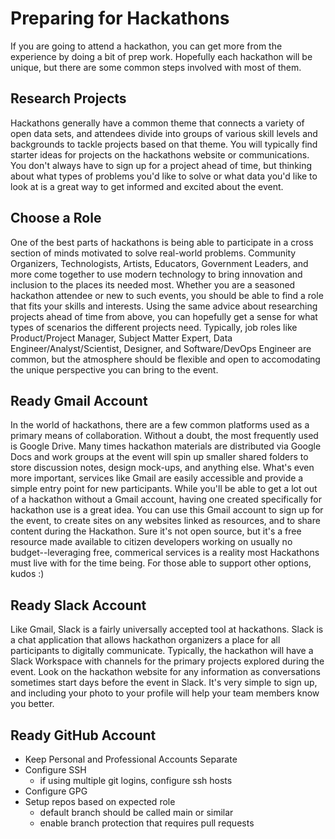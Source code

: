 # Preparing for Hackathons
If you are going to attend a hackathon, you can get more from the experience by doing a bit of prep work. Hopefully each hackathon will be unique, but there are some common steps involved with most of them.

## Research Projects
Hackathons generally have a common theme that connects a variety of open data sets, and attendees divide into groups of various skill levels and backgrounds to tackle projects based on that theme. You will typically find starter ideas for projects on the hackathons website or communications. You don't always have to sign up for a project ahead of time, but thinking about what types of problems you'd like to solve or what data you'd like to look at is a great way to get informed and excited about the event.

## Choose a Role
One of the best parts of hackathons is being able to participate in a cross section of minds motivated to solve real-world problems. Community Organizers, Technologists, Artists, Educators, Government Leaders, and more come together to use modern technology to bring innovation and inclusion to the places its needed most. Whether you are a seasoned hackathon attendee or new to such events, you should be able to find a role that fits your skills and interests. Using the same advice about researching projects ahead of time from above, you can hopefully get a sense for what types of scenarios the different projects need. Typically, job roles like Product/Project Manager, Subject Matter Expert, Data Engineer/Analyst/Scientist, Designer, and Software/DevOps Engineer are common, but the atmosphere should be flexible and open to accomodating the unique perspective you can bring to the event.

## Ready Gmail Account
In the world of hackathons, there are a few common platforms used as a primary means of collaboration. Without a doubt, the most frequently used is Google Drive. Many times hackathon materials are distributed via Google Docs and work groups at the event will spin up smaller shared folders to store discussion notes, design mock-ups, and anything else. What's even more important, services like Gmail are easily accessible and provide a simple entry point for new participants. While you'll be able to get a lot out of a hackathon without a Gmail account, having one created specifically for hackathon use is a great idea. You can use this Gmail account to sign up for the event, to create sites on any websites linked as resources, and to share content during the Hackathon. Sure it's not open source, but it's a free resource made available to citizen developers working on usually no budget--leveraging free, commerical services is a reality most Hackathons must live with for the time being. For those able to support other options, kudos :)

## Ready Slack Account
Like Gmail, Slack is a fairly universally accepted tool at hackathons. Slack is a chat application that allows hackathon organizers a place for all participants to digitally communicate. Typically, the hackathon will have a Slack Workspace with channels for the primary projects explored during the event. Look on the hackathon website for any information as conversations sometimes start days before the event in Slack. It's very simple to sign up, and including your photo to your profile will help your team members know you better.

## Ready GitHub Account
  - Keep Personal and Professional Accounts Separate
  - Configure SSH
    - if using multiple git logins, configure ssh hosts
  - Configure GPG
  - Setup repos based on expected role
    - default branch should be called main or similar
    - enable branch protection that requires pull requests
